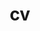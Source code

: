 ---
layout: cv
classes: wide
permalink: /cv/
title: cv
nav: true
nav_order: 5
cv_pdf: Parada Ricky CV.pdf
sidebar: left # <- remove this line to center the pdf
---